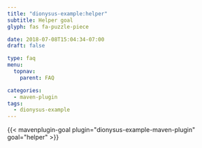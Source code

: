```yaml
---
title: "dionysus-example:helper"
subtitle: Helper goal
glyph: fas fa-puzzle-piece

date: 2018-07-08T15:04:34-07:00
draft: false

type: faq
menu:
  topnav:
    parent: FAQ

categories:
  - maven-plugin
tags:
  - dionysus-example
---
```


{{< mavenplugin-goal plugin="dionysus-example-maven-plugin" goal="helper" >}}
